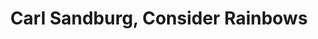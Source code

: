 ---
title: 'Carl Sandburg, Consider Rainbows'
price: 75
layout: default
modal-id: 17
process: wood engraving
artist: Laura Ladendorf
image_location: img/blackbird-show/ladendorf-17.jpg
---